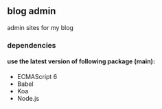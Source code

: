 ## blog admin
admin sites for my blog

### dependencies
#### use the latest version of following package (main):
- ECMAScript 6
- Babel 
- Koa 
- Node.js
